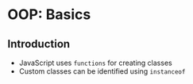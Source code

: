 # OOP: Basics
## Introduction

* JavaScript uses `functions` for creating classes
* Custom classes can be identified using `instanceof`